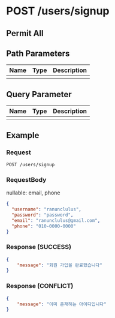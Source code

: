 # POST /users/signup
## Permit All
## Path Parameters

| Name | Type | Description |
| --- | --- | --- |
|  |  |  |

## Query Parameter

| Name | Type | Description |
| --- | --- | --- |
|  |  |  |

## Example

### Request

```
POST /users/signup
```

### RequestBody

nullable: email, phone

```json
{
  "username": "ranunclulus",
  "password": "password",
  "email": "ranunclulus@gmail.com",
  "phone": "010-0000-0000"
}
```

### Response (SUCCESS)

```json
{
    "message": "회원 가입을 완료했습니다"
}
```

### Response (CONFLICT)

```json
{
    "message": "이미 존재하는 아이디입니다"
}
```